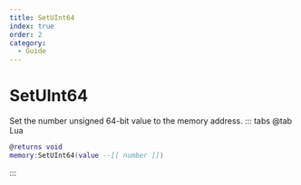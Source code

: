 ```yaml
---
title: SetUInt64
index: true
order: 2
category:
  - Guide
---
```


# SetUInt64
Set the number unsigned 64-bit value to the memory address.
::: tabs
@tab Lua
```lua
@returns void
memory:SetUInt64(value --[[ number ]])
```

:::